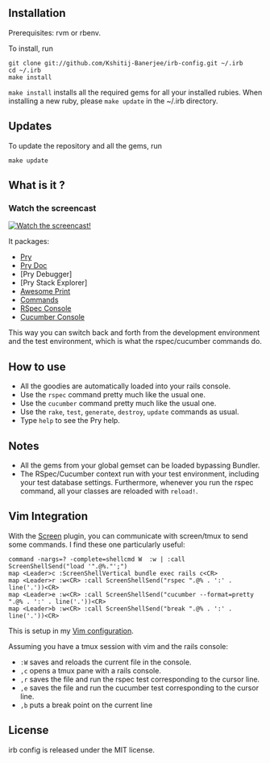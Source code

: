 Installation
------------

Prerequisites: rvm or rbenv.

To install, run

    git clone git://github.com/Kshitij-Banerjee/irb-config.git ~/.irb
    cd ~/.irb
    make install

`make install` installs all the required gems for all your installed rubies.
When installing a new ruby, please `make update` in the ~/.irb directory.

Updates
--------

To update the repository and all the gems, run

    make update

What is it ?
------------

### Watch the screencast

[![Watch the screencast!](https://s3.amazonaws.com/velvetpulse/screencasts/irb-config-screencast.jpg)](http://velvetpulse.com/2012/11/19/improve-your-ruby-workflow-by-integrating-vim-tmux-pry/)

It packages:
- [Pry](https://github.com/pry/pry)
- [Pry Doc](https://github.com/pry/pry-doc)
- [Pry Debugger]
- [Pry Stack Explorer]
- [Awesome Print](https://github.com/michaeldv/awesome_print)
- [Commands](https://github.com/rails/commands)
- [RSpec Console](https://github.com/nviennot/rspec-console)
- [Cucumber Console](https://github.com/nviennot/cucumber-console)

This way you can switch back and forth from the development environment and the
test environment, which is what the rspec/cucumber commands do.

How to use
----------

* All the goodies are automatically loaded into your rails console.
* Use the `rspec` command pretty much like the usual one.
* Use the `cucumber` command pretty much like the usual one.
* Use the `rake`, `test`, `generate`, `destroy`, `update` commands as usual.
* Type `help` to see the Pry help.

Notes
-----

* All the gems from your global gemset can be loaded bypassing Bundler.
* The RSpec/Cucumber context run with your test environment, including your test
  database settings.  Furthermore, whenever you run the rspec command, all your
  classes are reloaded with `reload!`.

Vim Integration
----------------

With the [Screen](https://github.com/ervandew/screen) plugin, you can
communicate with screen/tmux to send some commands. I find these one
particularly useful:

    command -nargs=? -complete=shellcmd W  :w | :call ScreenShellSend("load '".@%."';")
    map <Leader>c :ScreenShellVertical bundle exec rails c<CR>
    map <Leader>r :w<CR> :call ScreenShellSend("rspec ".@% . ':' . line('.'))<CR>
    map <Leader>e :w<CR> :call ScreenShellSend("cucumber --format=pretty ".@% . ':' . line('.'))<CR>
    map <Leader>b :w<CR> :call ScreenShellSend("break ".@% . ':' . line('.'))<CR>

This is setup in my [Vim configuration](https://github.com/nviennot/vim-config/).

Assuming you have a tmux session with vim and the rails console:
* `:W` saves and reloads the current file in the console.
* `,c` opens a tmux pane with a rails console.
* `,r` saves the file and run the rspec test corresponding to the cursor line.
* `,e` saves the file and run the cucumber test corresponding to the cursor line.
* `,b` puts a break point on the current line

License
--------

irb config is released under the MIT license.
